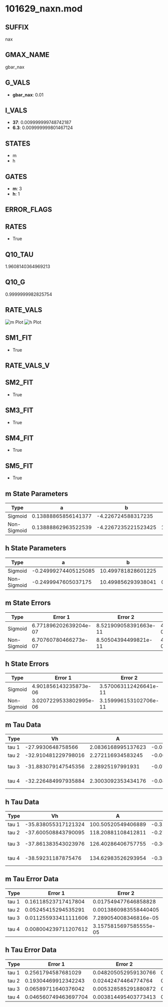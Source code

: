 # 101629_naxn.mod

## SUFFIX

nax

## GMAX_NAME

gbar_nax

## G_VALS

- **gbar_nax**: 0.01

## I_VALS

- **37**: 0.009999999748742187
- **6.3**: 0.009999999801467124

## STATES

- m
- h

## GATES

- **m**: 3
- **h**: 1

## ERROR_FLAGS


## RATES

- True

## Q10_TAU

1.9608140364969213

## Q10_G

0.9999999982825754

## RATE_VALS

![m Plot](/Users/pbozelos/Dropbox/icg-Chai-Panos/supermodels/output_markdown_files/Na/101629_naxn.mod/images/m.png)
![h Plot](/Users/pbozelos/Dropbox/icg-Chai-Panos/supermodels/output_markdown_files/Na/101629_naxn.mod/images/h.png)

## SM1_FIT

- True

## RATE_VALS_V

## SM2_FIT

- True

## SM3_FIT

- True

## SM4_FIT

- True

## SM5_FIT

- True

## m State Parameters

| Type | a | b | c | d |
| --- | --- | --- | --- | --- |
| Sigmoid | 0.13888865856141377 | -4.226724588317235 |
| Non-Sigmoid | 0.13888862963522539 | -4.2267235221523425 | 1.0000000911742972 | -1.416081127052082e-08 |

## h State Parameters

| Type | a | b | c | d |
| --- | --- | --- | --- | --- |
| Sigmoid | -0.24999274405125085 | 10.499781828601225 |
| Non-Sigmoid | -0.2499947605037175 | 10.499856293938041 | 0.9999965283062591 | 3.146343081924845e-08 |

## m State Errors

| Type | Error 1 | Error 2 | Error 3 |
| --- | --- | --- | --- |
| Sigmoid | 6.771896202639204e-07 | 8.521909058391663e-11 | 4.3566308499558425e-07 |
| Non-Sigmoid | 6.70760780466273e-07 | 8.50504394499821e-11 | 4.315271560100014e-07 |

## h State Errors

| Type | Error 1 | Error 2 | Error 3 |
| --- | --- | --- | --- |
| Sigmoid | 4.901856143235873e-06 | 3.570063112426641e-11 | 3.722495670169499e-06 |
| Non-Sigmoid | 3.0207229533802995e-06 | 3.159996153102706e-11 | 2.2939531039188853e-06 |

## m Tau Data

| Type | Vh | A | b1 | b2 | c1 | c2 | d1 | d2 | e1 | e2 |
| --- | --- | --- | --- | --- | --- | --- | --- | --- | --- | --- |
| tau 1 | -27.9930648758566 | 2.0836168995137623 | -0.059398375780370466 | -0.02999329362231852 |
| tau 2 | -32.910481229798016 | 2.272116934583245 | -0.06510187410941139 | 0.0003207497905903521 | -0.05159593216316369 | -0.0003821960750281387 |
| tau 3 | -31.883079147545356 | 2.28925197991931 | -0.07789458685222386 | 0.000737963674869218 | -2.673112854856889e-06 | -0.05958670281556714 | -0.0007887055623187916 | -4.6299062384478275e-06 |
| tau 4 | -32.226484997935884 | 2.3003092353434176 | -0.08109280561348588 | 0.0009162376965421509 | -5.380902855420795e-06 | 1.1990368736665815e-08 | -0.06572784185496425 | -0.0011950752616401575 | -1.3830367898833236e-05 | -6.721750313813592e-08 |

## h Tau Data

| Type | Vh | A | b1 | b2 | c1 | c2 | d1 | d2 | e1 | e2 |
| --- | --- | --- | --- | --- | --- | --- | --- | --- | --- | --- |
| tau 1 | -35.838055317121324 | 100.50520549406889 | -0.31904954819953096 | -0.0815677467483256 |
| tau 2 | -37.600508843790095 | 118.20881108412811 | -0.27019568442065073 | 0.0017341305260187155 | -0.13092853495738335 | -0.0014537783217823809 |
| tau 3 | -37.861383543023976 | 126.40286406757755 | -0.3637624092050819 | 0.013920173408009814 | -0.000180727229664575 | -0.17641771316171798 | -0.004304396805527981 | -3.8250470673807134e-05 |
| tau 4 | -38.59231187875476 | 134.62983526293954 | -0.35158759706688975 | 0.01370121360532511 | -0.0002213440807808143 | 1.002127976941721e-06 | -0.22954100641435193 | -0.00933014202269434 | -0.00018905996675177227 | -1.3751880765952093e-06 |

## m Tau Error Data

| Type | Error 1 | Error 2 | Error 3 |
| --- | --- | --- | --- |
| tau 1 | 0.16118523717417804 | 0.017549477646858828 | 0.07483219964770939 |
| tau 2 | 0.05245415294535291 | 0.0013860983558440405 | 0.024352476159565817 |
| tau 3 | 0.011255933411111606 | 7.289054008346816e-05 | 0.005225703488784294 |
| tau 4 | 0.008004239711207612 | 3.1575815697585555e-05 | 0.003716065283633604 |

## h Tau Error Data

| Type | Error 1 | Error 2 | Error 3 |
| --- | --- | --- | --- |
| tau 1 | 0.2561794587681029 | 0.048205052959130766 | 0.1954578570535025 |
| tau 2 | 0.19304469912342243 | 0.02442474464774764 | 0.14728777782436456 |
| tau 3 | 0.06589711640376042 | 0.005328585291880872 | 0.05027768120137793 |
| tau 4 | 0.046560749463697704 | 0.003814495403773413 | 0.03552456686707819 |

